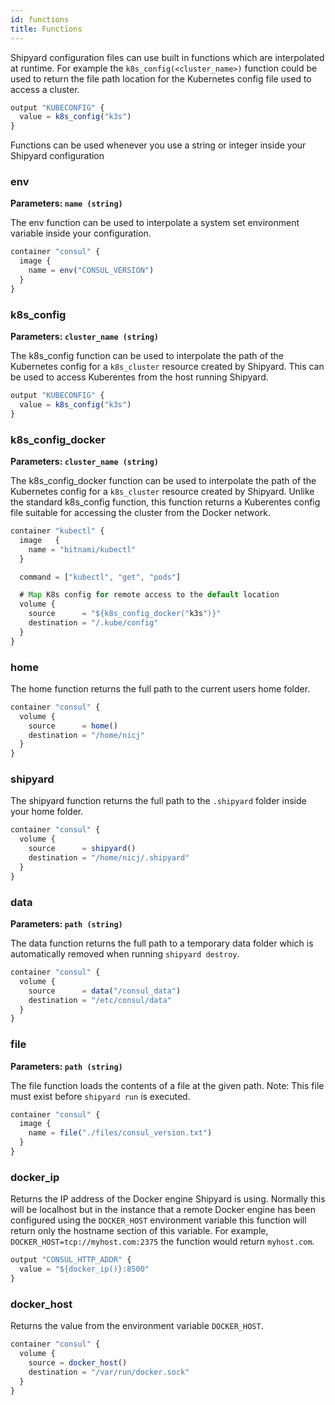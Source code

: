 ```yaml
---
id: functions
title: Functions
---
```


Shipyard configuration files can use built in functions which are interpolated at runtime. For example the `k8s_config(<cluster_name>)` function could be used to return the file path location for the Kubernetes config file used to access a cluster.

```javascript
output "KUBECONFIG" {
  value = k8s_config("k3s")
}
```

Functions can be used whenever you use a string or integer inside your Shipyard configuration

### env
**Parameters: `name (string)`**

The env function can be used to interpolate a system set environment variable inside your configuration.

```javascript
container "consul" {
  image {
    name = env("CONSUL_VERSION")
  }
}
```

### k8s_config
**Parameters: `cluster_name (string)`**

The k8s_config function can be used to interpolate the path of the Kubernetes config for a `k8s_cluster` resource created by Shipyard.
This can be used to access Kuberentes from the host running Shipyard.

```javascript
output "KUBECONFIG" {
  value = k8s_config("k3s")
}
```

### k8s_config_docker
**Parameters: `cluster_name (string)`**

The k8s_config_docker function can be used to interpolate the path of the Kubernetes config for a `k8s_cluster` resource created by Shipyard. Unlike the
standard k8s_config function, this function returns a Kuberentes config file suitable for accessing the cluster from the Docker network.

```javascript
container "kubectl" {
  image   {
    name = "bitnami/kubectl"
  }

  command = ["kubectl", "get", "pods"]

  # Map K8s config for remote access to the default location
  volume {
    source      = "${k8s_config_docker("k3s")}"
    destination = "/.kube/config"
  }
}
```

### home

The home function returns the full path to the current users home folder.

```javascript
container "consul" {
  volume {
    source      = home()
    destination = "/home/nicj"
  }
}
```

### shipyard

The shipyard function returns the full path to the `.shipyard` folder inside your home folder.

```javascript
container "consul" {
  volume {
    source      = shipyard()
    destination = "/home/nicj/.shipyard"
  }
}
```

### data
**Parameters: `path (string)`**

The data function returns the full path to a temporary data folder which is automatically removed when running `shipyard destroy`. 

```javascript
container "consul" {
  volume {
    source      = data("/consul_data")
    destination = "/etc/consul/data"
  }
}
```

### file
**Parameters: `path (string)`**

The file function loads the contents of a file at the given path. Note: This file must exist before `shipyard run` is executed.

```javascript
container "consul" {
  image {
    name = file("./files/consul_version.txt")
  }
}
```

### docker_ip 

Returns the IP address of the Docker engine Shipyard is using. Normally this will be localhost but in the instance
that a remote Docker engine has been configured using the `DOCKER_HOST` environment variable this function
will return only the hostname section of this variable. For example, `DOCKER_HOST=tcp://myhost.com:2375` 
the function would return `myhost.com`.

```javascript
output "CONSUL_HTTP_ADDR" {
  value = "${docker_ip()}:8500"
}
```

### docker_host

Returns the value from the environment variable `DOCKER_HOST`.

```javascript
container "consul" {
  volume {
    source = docker_host()
    destination = "/var/run/docker.sock"
  }
}
```
